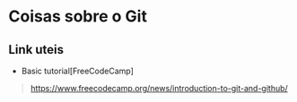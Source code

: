   # Coisas sobre o Git

  ## Link uteis

  - Basic tutorial[FreeCodeCamp]  
> https://www.freecodecamp.org/news/introduction-to-git-and-github/ 

